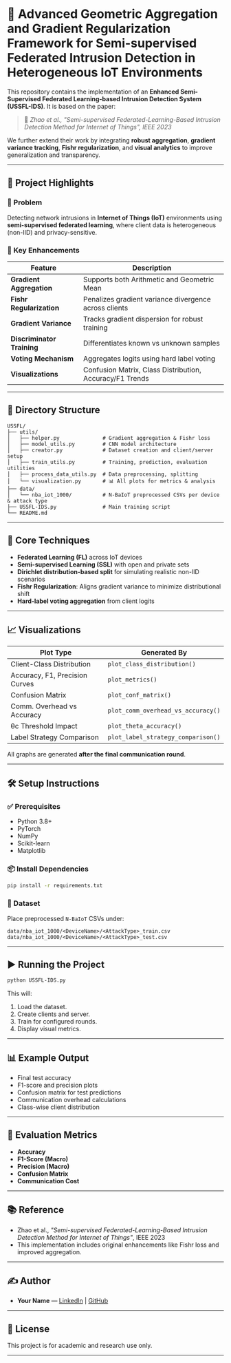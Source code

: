 # 🚨 Advanced Geometric Aggregation and Gradient Regularization Framework for Semi-supervised Federated Intrusion Detection in Heterogeneous IoT Environments

This repository contains the implementation of an **Enhanced Semi-Supervised Federated Learning-based Intrusion Detection System (USSFL-IDS)**. It is based on the paper:

> 📄 *Zhao et al., "Semi-supervised Federated-Learning-Based Intrusion Detection Method for Internet of Things", IEEE 2023*

We further extend their work by integrating **robust aggregation**, **gradient variance tracking**, **Fishr regularization**, and **visual analytics** to improve generalization and transparency.

---

## 📌 Project Highlights

### 🔐 Problem

Detecting network intrusions in **Internet of Things (IoT)** environments using **semi-supervised federated learning**, where client data is heterogeneous (non-IID) and privacy-sensitive.

### 🚀 Key Enhancements

| Feature                    | Description                                              |
| -------------------------- | -------------------------------------------------------- |
| **Gradient Aggregation**   | Supports both Arithmetic and Geometric Mean              |
| **Fishr Regularization**   | Penalizes gradient variance divergence across clients    |
| **Gradient Variance**      | Tracks gradient dispersion for robust training           |
| **Discriminator Training** | Differentiates known vs unknown samples                  |
| **Voting Mechanism**       | Aggregates logits using hard label voting                |
| **Visualizations**         | Confusion Matrix, Class Distribution, Accuracy/F1 Trends |

---

## 📂 Directory Structure

```
USSFL/
├── utils/
│   ├── helper.py              # Gradient aggregation & Fishr loss
│   ├── model_utils.py         # CNN model architecture
│   ├── creator.py             # Dataset creation and client/server setup
│   ├── train_utils.py         # Training, prediction, evaluation utilities
│   ├── process_data_utils.py  # Data preprocessing, splitting
│   └── visualization.py       # 📊 All plots for metrics & analysis
├── data/
│   └── nba_iot_1000/          # N-BaIoT preprocessed CSVs per device & attack type
├── USSFL-IDS.py               # Main training script
└── README.md
```

---

## 🧠 Core Techniques

* **Federated Learning (FL)** across IoT devices
* **Semi-supervised Learning (SSL)** with open and private sets
* **Dirichlet distribution-based split** for simulating realistic non-IID scenarios
* **Fishr Regularization**: Aligns gradient variance to minimize distributional shift
* **Hard-label voting aggregation** from client logits

---

## 📈 Visualizations

| Plot Type                      | Generated By                       |
| ------------------------------ | ---------------------------------- |
| Client-Class Distribution      | `plot_class_distribution()`        |
| Accuracy, F1, Precision Curves | `plot_metrics()`                   |
| Confusion Matrix               | `plot_conf_matrix()`               |
| Comm. Overhead vs Accuracy     | `plot_comm_overhead_vs_accuracy()` |
| θc Threshold Impact            | `plot_theta_accuracy()`            |
| Label Strategy Comparison      | `plot_label_strategy_comparison()` |

All graphs are generated **after the final communication round**.

---

## 🛠 Setup Instructions

### ✅ Prerequisites

* Python 3.8+
* PyTorch
* NumPy
* Scikit-learn
* Matplotlib

### 📦 Install Dependencies

```bash
pip install -r requirements.txt
```

### 📁 Dataset

Place preprocessed `N-BaIoT` CSVs under:

```
data/nba_iot_1000/<DeviceName>/<AttackType>_train.csv
data/nba_iot_1000/<DeviceName>/<AttackType>_test.csv
```

---

## ▶️ Running the Project

```bash
python USSFL-IDS.py
```

This will:

1. Load the dataset.
2. Create clients and server.
3. Train for configured rounds.
4. Display visual metrics.

---

## 📊 Example Output

* Final test accuracy
* F1-score and precision plots
* Confusion matrix for test predictions
* Communication overhead calculations
* Class-wise client distribution

---

## 🧪 Evaluation Metrics

* **Accuracy**
* **F1-Score (Macro)**
* **Precision (Macro)**
* **Confusion Matrix**
* **Communication Cost**

---

## 📚 Reference

* Zhao et al., *"Semi-supervised Federated-Learning-Based Intrusion Detection Method for Internet of Things"*, IEEE 2023
* This implementation includes original enhancements like Fishr loss and improved aggregation.

---

## ✍️ Author

* **Your Name** — [LinkedIn](#) | [GitHub](#)

---

## 📌 License

This project is for academic and research use only.

---
